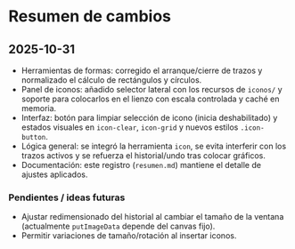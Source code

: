 # Resumen de cambios

## 2025-10-31
- Herramientas de formas: corregido el arranque/cierre de trazos y normalizado el cálculo de rectángulos y círculos.
- Panel de iconos: añadido selector lateral con los recursos de `iconos/` y soporte para colocarlos en el lienzo con escala controlada y caché en memoria.
- Interfaz: botón para limpiar selección de icono (inicia deshabilitado) y estados visuales en `icon-clear`, `icon-grid` y nuevos estilos `.icon-button`.
- Lógica general: se integró la herramienta `icon`, se evita interferir con los trazos activos y se refuerza el historial/undo tras colocar gráficos.
- Documentación: este registro (`resumen.md`) mantiene el detalle de ajustes aplicados.

### Pendientes / ideas futuras
- Ajustar redimensionado del historial al cambiar el tamaño de la ventana (actualmente `putImageData` depende del canvas fijo).
- Permitir variaciones de tamaño/rotación al insertar iconos.
